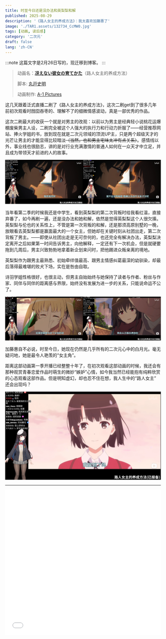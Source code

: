 ```yaml
---
title: 时至今日还是没办法和英梨梨和解
published: 2025-08-29
description: '《路人女主的养成方法》：我太喜欢加藤惠了'
image: './TAR1.assets/132734_CcMW0.jpg'
tags: [动画, 读后感]
category: '二次元'
draft: false 
lang: 'zh-CN'
---
```


:::note
这篇文字是2月26日写的，现迁移到博客。
:::

> 动画名：[**冴えない彼女の育てかた**](https://bgm.tv/subject/100403)（路人女主的养成方法）
>
> 脚本: [丸戸史明](https://bgm.tv/person/6126)
>
> 动画制作: [A-1 Pictures](https://bgm.tv/person/3525)

这几天跟着泛式直播二刷了《路人女主的养成方法》，这次二刷get到了很多几年前初次观看时囫囵吞枣的、理解不了的细微情感波动，真是一部优秀的作品。

这次二刷最大的收获一个就是对男主的改观：以前以为男主是经典轻小说桃花运爆棚废柴男主人设，二刷完全被这个人强大的执行力和行动力折服了——经营推荐网站、捧火学姐的书，放到现在就是二次元领域的顶流UP主，只是两个超级天才的光芒让男主的才能显得比较暗淡<del>（当然，也和男主宅味太冲有点关系）</del>。感情线以外，事业线也很励志，讲的是对行业充满激情的普通人如何在一众天才中立足，并且成为带领天才前进的人的故事。

![](./TAR1.assets/result.webp)

当年看第二季的时候我还是中学生，看到英梨梨的第二次背叛时给我看红温，直接弃番了，如今再刷一遍，还是没办法和她和解，依然是觉得英梨梨这个人很欠揍。英梨梨与伦也的关系性上，不管是第一次背叛的和解，还是那须高原别墅的一晚，放眼看去英梨梨都是赢面最大的一个女主，但她却在关键时刻从社团出走，第二次背叛了男主。——即使从社团出走是无可奈何的，也还完全有解决办法，英梨梨决定离开之后如果第一时间告诉男主，向他解释，一定还有下一次机会，但是就硬要拖到几周后，男主兴致勃勃地拿着新企划来问时，把他踢进众叛亲离的境地。

英梨梨作为跟男主最熟悉、初始牵绊值最高、跟男主情感纠葛最深的幼驯染，却最后落得最难堪的败犬下场，实在是咎由自取。

诗羽学姐性格很好，也很主动，但男主自始始终与她保持了读者与作者、粉丝与作家、同伴与同伴的距离感与界限，始终没有发展为进一步的关系，只能说命运不公了。

![](./TAR1.assets/result(2).webp)

加藤惠自不必说，时至今日，她现在仍然是几乎所有的二次元心中的白月光。毫无疑问地，她是最令人艳羡的“女主角”。

距离这部动画第一季开播已经整整十年了，在初次观看这部动画的时候，我还会有那种观赏青春恋爱作品时萌生的微妙“嫉妒”心情，如今我当然已经能抱有纯粹欣赏的心态观看这部作品。但是明知虚幻，却也忍不住在想，我人生中的“路人女主” 还会出现吗？

![](./TAR1.assets/屏幕截图(12).png)

***

<iframe  width="100%" height="468" src="//player.bilibili.com/player.html?isOutside=true&aid=114026080112210&bvid=BV1rDAveiEGk&cid=28461762237&p=1" scrolling="no" border="0" frameborder="no" framespacing="0" allowfullscreen="true"></iframe>